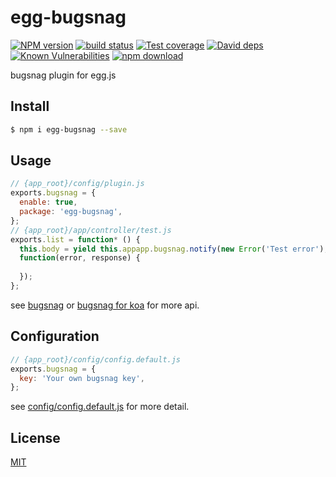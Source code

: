 # egg-bugsnag

[![NPM version][npm-image]][npm-url]
[![build status][travis-image]][travis-url]
[![Test coverage][codecov-image]][codecov-url]
[![David deps][david-image]][david-url]
[![Known Vulnerabilities][snyk-image]][snyk-url]
[![npm download][download-image]][download-url]

[npm-image]: https://img.shields.io/npm/v/egg-bugsnag.svg?style=flat-square
[npm-url]: https://npmjs.org/package/egg-bugsnag
[travis-image]: https://img.shields.io/travis/eggjs-community/egg-bugsnag.svg?style=flat-square
[travis-url]: https://travis-ci.org/eggjs-community/egg-bugsnag
[codecov-image]: https://img.shields.io/codecov/c/github/eggjs-community/egg-bugsnag.svg?style=flat-square
[codecov-url]: https://codecov.io/github/eggjs-community/egg-bugsnag?branch=master
[david-image]: https://img.shields.io/david/eggjs-community/egg-bugsnag.svg?style=flat-square
[david-url]: https://david-dm.org/eggjs-community/egg-bugsnag
[snyk-image]: https://snyk.io/test/npm/egg-bugsnag/badge.svg?style=flat-square
[snyk-url]: https://snyk.io/test/npm/egg-bugsnag
[download-image]: https://img.shields.io/npm/dm/egg-bugsnag.svg?style=flat-square
[download-url]: https://npmjs.org/package/egg-bugsnag

bugsnag plugin for egg.js

## Install

```bash
$ npm i egg-bugsnag --save
```

## Usage

```js
// {app_root}/config/plugin.js
exports.bugsnag = {
  enable: true,
  package: 'egg-bugsnag',
};
// {app_root}/app/controller/test.js
exports.list = function* () {
  this.body = yield this.appapp.bugsnag.notify(new Error('Test error'), 
  function(error, response) {
  
  });
};
```
see [bugsnag](https://docs.bugsnag.com/platforms/nodejs/) or [bugsnag for koa](https://docs.bugsnag.com/platforms/nodejs/koa/) for more api.

## Configuration

```js
// {app_root}/config/config.default.js
exports.bugsnag = {
  key: 'Your own bugsnag key',
};
```

see [config/config.default.js](config/config.default.js) for more detail.

## License

[MIT](LICENSE)
